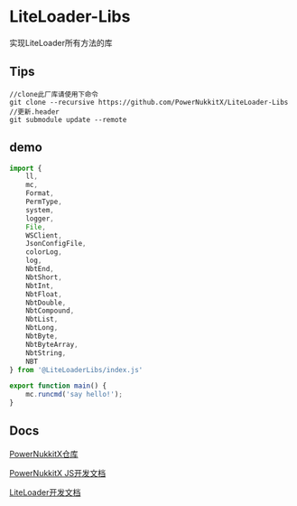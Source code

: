 # LiteLoader-Libs

实现LiteLoader所有方法的库

## Tips

```git
//clone此厂库请使用下命令
git clone --recursive https://github.com/PowerNukkitX/LiteLoader-Libs
//更新.header
git submodule update --remote
```

## demo

```javascript
import {
    ll,
    mc,
    Format,
    PermType,
    system,
    logger,
    File,
    WSClient,
    JsonConfigFile,
    colorLog,
    log,
    NbtEnd,
    NbtShort,
    NbtInt,
    NbtFloat,
    NbtDouble,
    NbtCompound,
    NbtList,
    NbtLong,
    NbtByte,
    NbtByteArray,
    NbtString,
    NBT
} from '@LiteLoaderLibs/index.js'

export function main() {
	mc.runcmd('say hello!');
}
```

## Docs

[PowerNukkitX仓库](https://github.com/PowerNukkitX/PowerNukkitX/tree/master/src/main/java/)

[PowerNukkitX JS开发文档](https://doc.powernukkitx.cn/zh-cn/plugin-dev/js/%E6%A6%82%E8%BF%B0.html)

[LiteLoader开发文档](https://docs.litebds.com/#/zh_CN/Development/)
